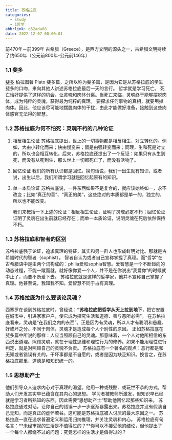 ```yaml
---
title: 苏格拉底
categories:
  - study
  - 1哲学
abbrlink: d52ada08
date: 2022-12-07 00:00:01
---
```


前470年－前399年
古希腊（Greece），是西方文明的源头之一，古希腊文明持续了约650年（公元前800年-公元前146年）

<!-- more -->

### 1.1 斐多

[斐多](https://book.douban.com/subject/6073019/)  柏拉图著 Plato
斐多篇，之所以称为斐多篇，是因为它是从苏格拉底的学生斐多的口吻，来向其他人讲述苏格拉底最后一天的言行。
哲学就是学习死亡。
死亡恰好提供了这样的机会，让灵魂和肉体分离。当死亡来临，灵魂终于能够摆脱肉体，成为纯粹的灵魂，获得最为纯粹的真理。
要探求任何事物的真相，就要甩掉肉体。因此，他应该尽可能地摆脱肉体的干扰，由此才能做好准备，接触到这些肉体感官无法得的智慧。

### 1.2 苏格拉底为何不怕死：灵魂不朽的几种论证

1. 相反相生论证
   	苏格拉底提出，世上的一切事物都是相反相生，对立转化的。例如，大由小转化而来；快由慢变来；弱是由强转变而来；同理，生和死是对立的，所以也会相互转化。后来，苏格拉底还提出了一个反证：如果只有从生到死，而没有从死到生，那么世上一切都死亡了，而没有活物了。

2. 回忆论证
   	我们的所有认识都是回忆。换句话说，我们一出生就有知识，或者说，出生以后，我们所谓学习就是回忆起原有的知识。

3. 单一本质论证
   	苏格拉底说，一件东西如果不是复合的，就应该始终如一，永不改变；比如“真正的善”、“真正的美”，这些绝对的本质都是单一的，独立的，所以也不能改变。
   	

   我们来概括一下上述的论证：相反相生论证，证明了灵魂必定不朽；回忆论证证明了灵魂在出生前就已经存在；而单一本质论证，说明灵魂在死后依然保持不朽。



### 1.3 苏格拉底和智者的区别

苏格拉底强于论证，追求真理的特征，其实和另一群人也形成鲜明对比。那就是古希腊时代的智者（sophist）。
	智者自认为或者自己宣称掌握了真理。而“哲学”在古希腊语中是由两个词构成的：philia爱和sophia智慧。爱智慧是一个不断趋向的动态过程，不能一蹴而就。就好像你爱一个人，并不是在你说出“我爱你”的时候就中止了，而要不断爱下去。
	苏格拉底就是这样的哲学家，他并不宣称自己掌握了真理。他甚至说，我知我不知。爱智慧不同于占有真理。



### 1.4 苏格拉底为什么要谈论灵魂？

西塞罗在谈到苏格拉底时，曾经说：**“苏格拉底把哲学从天上拉到地下**，把它安置在城市中，引进家家户户，使它成为探究生活和道德、善与恶所必需”。
	在苏格拉底看来，灵魂是“在我们之内的东西”。正是因为有灵魂，所以人才有聪明和愚蠢、好或坏之分。不同于肉体，灵魂才是造成每个人个别性的原因。
	正如苏格拉底在斐多篇中所说的那样：人应当照顾自己的灵魂。那意味着，一个人对他所相信的东西说出道理。照顾灵魂，就在于理性思维和理性行为的修养。如果不能用理性进行判定，就是对照顾自己的灵魂不负责。
	苏格拉底有一个著名的观点：恶行都是和无知或者错误有关的。干坏事都是不自愿的，或者是因为缺乏知识。换言之，在苏格拉底那里，道德是和知识统一的。



### 1.5 思想助产士

他们引导众人追求内心对于真理的渴望。他用一种或残酷、或玩世不恭的方式，帮助人们开发其实早已蕴含在其内心的思想。
	学习者被教师所激发，但知识早已经就是学习者所熟知的东西。因此需要“思想助产士”帮助他回忆起那些知识来。
	苏格拉底通过对话，让你自己的错误一步一步逐渐暴露出来。苏格拉底并没有假装自己无知，而是真正的虚怀若谷。这可能是苏格拉底被人讨厌的最大原因之一。
	苏格拉底一直在追求普遍定义和运用归纳推理，并关注灵魂和内心。
	苏格拉底有句名言：**未经审视的生活是不值得过的？**你可以不接受他的结论，但他提出了一个每个人都绕不过的问题：究竟怎样的生活才是值得过的？